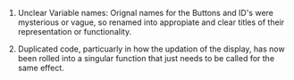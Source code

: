 1. Unclear Variable names: Orignal names for the Buttons and ID's were mysterious or vague, so renamed into appropiate and clear titles of their representation or functionality.

2. Duplicated code, particuarly in how the updation of the display, has now been rolled into a singular function that just needs to be called for the same effect.